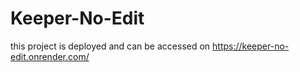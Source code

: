 # Keeper-No-Edit

this project is deployed and can be accessed on https://keeper-no-edit.onrender.com/
